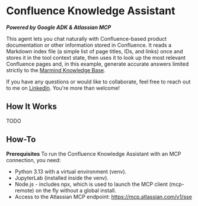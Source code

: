 # Confluence Knowledge Assistant
_**Powered by Google ADK & Atlassian MCP**_

This agent lets you chat naturally with Confluence-based product documentation or other information stored in Confluence. It reads a Markdown index file (a simple list of page titles, IDs, and links) once and stores it in the tool context state, then uses it to look up the most relevant Confluence pages and, in this example, generate accurate answers limited strictly to the [Marmind Knowledge Base](https://knowledgebase.marmind.com/kb/).

If you have any questions or would like to collaborate, feel free to reach out to me on [LinkedIn](https://www.linkedin.com/in/jenya-stoeva-60477249/). You're more than welcome!

## How It Works
TODO

## How-To

**Prerequisites**
To run the Confluence Knowledge Assistant with an MCP connection, you need:

* Python 3.13 with a virtual environment (venv).
* JupyterLab (installed inside the venv).
* Node.js - includes npx, which is used to launch the MCP client (mcp-remote) on the fly without a global install.
* Access to the Atlassian MCP endpoint: https://mcp.atlassian.com/v1/sse

